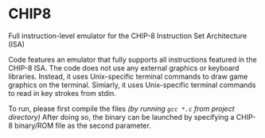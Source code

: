 # CHIP8
Full instruction-level emulator for the CHIP-8 Instruction Set Architecture (ISA)

Code features an emulator that fully supports all instructions featured in the CHIP-8 ISA.
The code does not use any external graphics or keyboard libraries. Instead, it uses Unix-specific terminal commands to draw game graphics on the terminal.
Simiarly, it uses Unix-specific terminal commands to read in key strokes from stdin.

To run, please first compile the files *(by running `gcc *.c` from project directory)* After doing so, the binary can be launched by specifying a CHIP-8 binary/ROM file as the second parameter.

